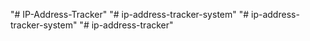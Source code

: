 "# IP-Address-Tracker" 
"# ip-address-tracker-system" 
"# ip-address-tracker-system" 
"# ip-address-tracker" 
